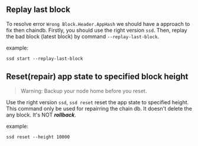
## Replay last block

To resolve error `Wrong Block.Header.AppHash` we should have a approach to fix then chaindb. Firstly, you should use the right version `ssd`. Then, replay the bad block (latest block) by command `--replay-last-block`.

example:

```
ssd start --replay-last-block
```

## Reset(repair) app state to specified block height 

> Warning: Backup your node home before you reset.

Use the right version `ssd`, `ssd reset` reset the app state to specified height. This command only be used for repairring the chain db. It doesn't delete the any block. It's NOT ***rollback***.

example:

```shell
ssd reset --height 10000
```
